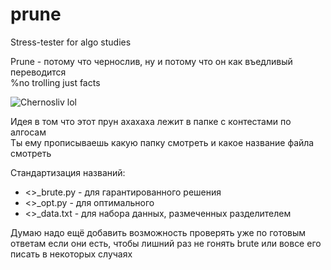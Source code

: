 # prune
Stress-tester for algo studies

Prune - потому что чернослив, ну и потому что он как въедливый переводится <br>
%no trolling just facts

![Chernosliv lol](https://resizer.mail.ru/p/6cc532de-30e1-53d6-b8ab-98716b47f07e/AAAcwE8vnrkJJDkvwWNhDBas77vEzSbsOHNOXhu8K--Cz_y5ZV-9VnLRcorzGiE2NyYc8bw8Bhl6Rc6zf3KJjY4lbhM.jpg "Chernosliv lol")

Идея в том что этот прун ахахаха лежит в папке с контестами по алгосам <br>
Ты ему прописываешь какую папку смотреть и какое название файла смотреть

Стандартизация названий:
* <>_brute.py - для гарантированного решения
* <>_opt.py - для оптимального
* <>_data.txt - для набора данных, размеченных разделителем

Думаю надо ещё добавить возможность проверять уже по готовым ответам если они есть, чтобы лишний раз не гонять brute или вовсе его писать в некоторых случаях
